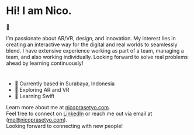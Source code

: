 # Hi! I am Nico.
👋

I’m passionate about AR/VR, design, and innovation. My interest lies in creating an interactive way for the digital and real worlds to seamlessly blend. I have extensive experience working as part of a team, managing a team, and also working individually. Looking forward to solve real problems ahead by learning continuously!

#

- 📍 Currently based in Surabaya, Indonesia
- 🔭 Exploring AR and VR
- 🌱 Learning Swift

Learn more about me at [nicoprasetyo.com](https://nicoprasetyo.com). <br>
Feel free to connect on [LinkedIn](https://www.linkedin.com/in/nicoprasetyo/) or reach me out via email at (me@nicoprasetyo.com). <br>
Looking forward to connecting with new people!


<!--
**nizikai/nizikai** is a ✨ _special_ ✨ repository because its `README.md` (this file) appears on your GitHub profile.

Here are some ideas to get you started:

- 🔭 I’m currently working on ...
- 🌱 I’m currently learning ...
- 👯 I’m looking to collaborate on ...
- 🤔 I’m looking for help with ...
- 💬 Ask me about ...
- 📫 How to reach me: ...
- 😄 Pronouns: ...
- ⚡ Fun fact: ...
-->
